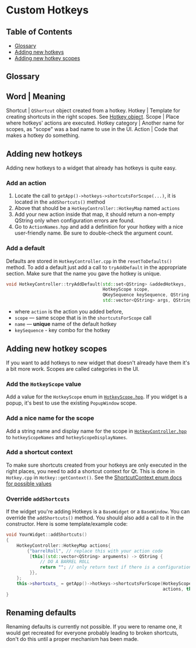 # Custom Hotkeys

## Table of Contents

- [Glossary](#Glossary)
- [Adding new hotkeys](#Adding_new_hotkeys)
- [Adding new hotkey scopes](#Adding_new_hotkey_scopes)

## Glossary

Word            | Meaning
-----------------------------------------------------------------------------------------
Shortcut        | `QShortcut` object created from a hotkey.
Hotkey          | Template for creating shortcuts in the right scopes. See [Hotkey object][hotkey.hpp].
Scope           | Place where hotkeys' actions are executed.
Hotkey category | Another name for scopes, as "scope" was a bad name to use in the UI.
Action          | Code that makes a hotkey do something.


## Adding new hotkeys

Adding new hotkeys to a widget that already has hotkeys is quite easy.

### Add an action

1.  Locate the call to `getApp()->hotkeys->shortcutsForScope(...)`, it is located in the `addShortcuts()` method
2.  Above that should be a `HotkeyController::HotkeyMap` named `actions`
3.  Add your new action inside that map, it should return a non-empty QString only when configuration errors are found.
4.  Go to `ActionNames.hpp` and add a definition for your hotkey with a nice user-friendly name. Be sure to double-check the argument count.

### Add a default

Defaults are stored in `HotkeyController.cpp` in the `resetToDefaults()` method. To add a default just add a call to `tryAddDefault` in the appropriate section. Make sure that the name you gave the hotkey is unique.

```cpp
void HotkeyController::tryAddDefault(std::set<QString> &addedHotkeys,
                                     HotkeyScope scope,
                                     QKeySequence keySequence, QString action,
                                     std::vector<QString> args, QString name)
```

- where `action` is the action you added before,
- `scope` — same scope that is in the `shortcutsForScope` call
- `name` — **unique** name of the default hotkey
- `keySequence` - key combo for the hotkey

## Adding new hotkey scopes

If you want to add hotkeys to new widget that doesn't already have them it's a bit more work. Scopes are called categories in the UI.

### Add the `HotkeyScope` value

Add a value for the `HotkeyScope` enum in [`HotkeyScope.hpp`][HotkeyScope.hpp]. If you widget is a popup, it's best to use the existing `PopupWindow` scope.

### Add a nice name for the scope

Add a string name and display name for the scope in [`HotkeyController.hpp`][HotkeyController.hpp] to `hotkeyScopeNames` and `hotkeyScopeDisplayNames`.

### Add a shortcut context

To make sure shortcuts created from your hotkeys are only executed in the right places, you need to add a shortcut context for Qt. This is done in `Hotkey.cpp` in `Hotkey::getContext()`.
See the [ShortcutContext enum docs for possible values](https://doc.qt.io/qt-5/qt.html#ShortcutContext-enum)

### Override `addShortcuts`

If the widget you're adding Hotkeys is a `BaseWidget` or a `BaseWindow`. You can override the `addShortcuts()` method. You should also add a call to it in the constructor. Here is some template/example code:

```cpp
void YourWidget::addShortcuts()
{
    HotkeyController::HotkeyMap actions{
        {"barrelRoll", // replace this with your action code
         [this](std::vector<QString> arguments) -> QString {
             // DO A BARREL ROLL
             return ""; // only return text if there is a configuration error.
         }},
    };
    this->shortcuts_ = getApp()->hotkeys->shortcutsForScope(HotkeyScope::PopupWindow /* or your scope name */,
                                                            actions, this);
}
```

## Renaming defaults

Renaming defaults is currently not possible. If you were to rename one, it would get recreated for everyone probably leading to broken shortcuts, don't do this until a proper mechanism has been made.

<!-- big list of links -->

[ActionNames.hpp]: https://github.com/Chatterino/chatterino2/blob/custom_hotkeys/src/controllers/hotkeys/ActionNames.hpp
[Hotkey.cpp]: https://github.com/Chatterino/chatterino2/blob/custom_hotkeys/src/controllers/hotkeys/Hotkey.cpp
[Hotkey.hpp]: https://github.com/Chatterino/chatterino2/blob/custom_hotkeys/src/controllers/hotkeys/Hotkey.hpp
[HotkeyController.cpp]: https://github.com/Chatterino/chatterino2/blob/custom_hotkeys/src/controllers/hotkeys/HotkeyController.cpp
[HotkeyController.hpp]: https://github.com/Chatterino/chatterino2/blob/custom_hotkeys/src/controllers/hotkeys/HotkeyController.hpp
[HotkeyModel.cpp]: https://github.com/Chatterino/chatterino2/blob/custom_hotkeys/src/controllers/hotkeys/HotkeyModel.cpp
[HotkeyModel.hpp]: https://github.com/Chatterino/chatterino2/blob/custom_hotkeys/src/controllers/hotkeys/HotkeyModel.hpp
[HotkeyScope.hpp]: https://github.com/Chatterino/chatterino2/blob/custom_hotkeys/src/controllers/hotkeys/HotkeyScope.hpp

